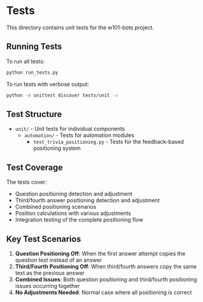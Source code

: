 # Tests

This directory contains unit tests for the w101-bots project.

## Running Tests

To run all tests:
```bash
python run_tests.py
```

To run tests with verbose output:
```bash
python -m unittest discover tests/unit -v
```

## Test Structure

- `unit/` - Unit tests for individual components
  - `automation/` - Tests for automation modules
    - `test_trivia_positioning.py` - Tests for the feedback-based positioning system

## Test Coverage

The tests cover:
- Question positioning detection and adjustment
- Third/fourth answer positioning detection and adjustment
- Combined positioning scenarios
- Position calculations with various adjustments
- Integration testing of the complete positioning flow

## Key Test Scenarios

1. **Question Positioning Off**: When the first answer attempt copies the question text instead of an answer
2. **Third/Fourth Positioning Off**: When third/fourth answers copy the same text as the previous answer
3. **Combined Issues**: Both question positioning and third/fourth positioning issues occurring together
4. **No Adjustments Needed**: Normal case where all positioning is correct
